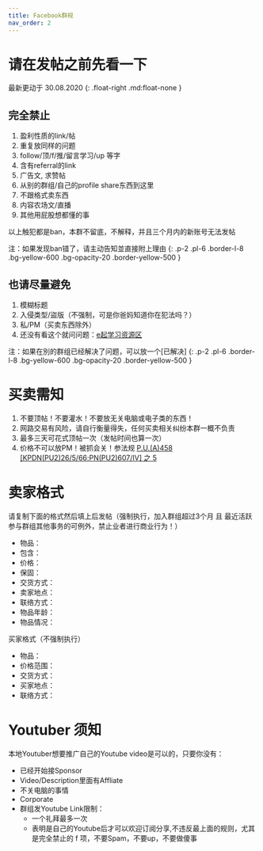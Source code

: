```yaml
---
title: Facebook群规
nav_order: 2
---
```


# 请在发帖之前先看一下

最新更动于 30.08.2020
{: .float-right .md:float-none }

## 完全禁止
 1. 盈利性质的link/帖
 2. 重复放同样的问题
 3. follow/顶/f/推/留言学习/up 等字
 4. 含有referral的link
 5. 广告文, 求赞帖
 6. 从别的群组/自己的profile share东西到这里
 7. 不跟格式卖东西
 8. 内容农场文/直播
 9. 其他用屁股想都懂的事

以上触犯都是ban，本群不留底，不解释，并且三个月内的新账号无法发帖

注：如果发现ban错了，请主动告知並直接附上理由
{: .p-2 .pl-6 .border-l-8 .bg-yellow-600 .bg-opacity-20 .border-yellow-500 }

## 也请尽量避免
 1. 模糊标题
 2. 入侵类型/盜版（不强制，可是你爸妈知道你在犯法吗？）
 3. 私/PM（买卖东西除外）
 4. 还没有看这个就问问题：[e起学习资源区](http://www.bit.ly/newxinzai-index)

注：如果在別的群组已经解决了问题，可以放一个\[已解决\]
{: .p-2 .pl-6 .border-l-8 .bg-yellow-600 .bg-opacity-20 .border-yellow-500 }

# 买卖需知
 1. 不要顶帖！不要灌水！不要放无关电脑或电子类的东西！
 2. 网路交易有风险，请自行衡量得失，任何买卖相关纠纷本群一概不负责
 3. 最多三天可花式顶帖一次（发帖时间也算一次）
 4. 价格不可以放PM！被抓会关！参法规 [P.U.(A)458 \[KPDN(PU2)26/5/66;PN(PU2)607/IV\] 之 5](https://www.aseanconsumer.org/file/post_image/Consumer%20Protection%20(Electronic%20Trade%20Transactions)%20Regulations%202012.pdf)

# 卖家格式

请复制下面的格式然后填上后发帖（强制执行，加入群组超过3个月 且 最近活跃参与群组其他事务的可例外，禁止业者进行商业行为！）

 - 物品：
 - 包含：
 - 价格：
 - 保固：
 - 交货方式：
 - 卖家地点：
 - 联络方式：
 - 物品年龄：
 - 物品情况：

买家格式（不强制执行）
 - 物品：
 - 价格范围：
 - 交货方式：
 - 买家地点：
 - 联络方式：

# Youtuber 须知

本地Youtuber想要推广自己的Youtube video是可以的，只要你没有：

 - 已经开始接Sponsor
 - Video/Description里面有Affliate
 - 不关电脑的事情
 - Corporate
 - 群组发Youtube Link限制：
     - 一个礼拜最多一次
     - 表明是自己的Youtube后才可以欢迎订阅分享,不违反最上面的规则，尤其是完全禁止的 f 项，不要Spam，不要up，不要做傻事
